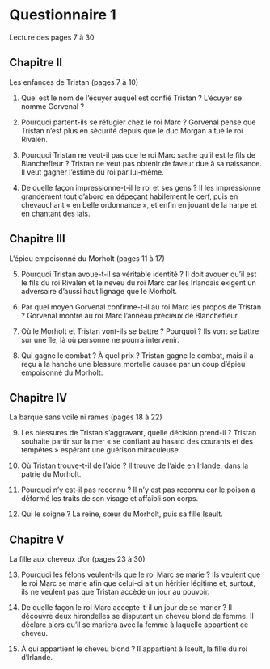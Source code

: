 # Questionnaire 1

Lecture des pages 7 à 30

## Chapitre II
Les enfances de Tristan (pages 7 à 10)

1. Quel est le nom de l’écuyer auquel est confié Tristan ?
L’écuyer se nomme Gorvenal ?

2. Pourquoi partent-ils se réfugier chez le roi Marc ?
Gorvenal pense que Tristan n’est plus en sécurité depuis que le duc Morgan a tué le roi Rivalen.

3. Pourquoi Tristan ne veut-il pas que le roi Marc sache qu’il est le fils de Blanchefleur ?
Tristan ne veut pas obtenir de faveur due à sa naissance. Il veut gagner l’estime du roi par lui-même.

4. De quelle façon impressionne-t-il le roi et ses gens ?
Il les impressionne grandement tout d’abord en dépeçant habilement le cerf, puis en chevauchant « en belle ordonnance », et enfin en jouant de la harpe et en chantant des lais.

## Chapitre III
L’épieu empoisonné du Morholt (pages 11 à 17)

5. Pourquoi Tristan avoue-t-il sa véritable identité ?
Il doit avouer qu’il est le fils du roi Rivalen et le neveu du roi Marc car les Irlandais exigent un adversaire d’aussi haut lignage que le Morholt.

6. Par quel moyen Gorvenal confirme-t-il au roi Marc les propos de Tristan ?
Gorvenal montre au roi Marc l’anneau précieux de Blanchefleur.

7. Où le Morholt et Tristan vont-ils se battre ? Pourquoi ?
Ils vont se battre sur une île, là où personne ne pourra intervenir.

8. Qui gagne le combat ? À quel prix ?
Tristan gagne le combat, mais il a reçu à la hanche une blessure mortelle causée par un coup d’épieu empoisonné du Morholt.

## Chapitre IV
La barque sans voile ni rames (pages 18 à 22)

9. Les blessures de Tristan s’aggravant, quelle décision prend-il ?
Tristan souhaite partir sur la mer « se confiant au hasard des courants et des tempêtes » espérant une guérison miraculeuse.

10. Où Tristan trouve-t-il de l’aide ? Il trouve de l’aide en Irlande, dans la patrie du Morholt.

11. Pourquoi n’y est-il pas reconnu ?
Il n’y est pas reconnu car le poison a déformé les traits de son visage et affaibli son corps.

12. Qui le soigne ?
La reine, sœur du Morholt, puis sa fille Iseult.


## Chapitre V
La fille aux cheveux d’or (pages 23 à 30)

13. Pourquoi les félons veulent-ils que le roi Marc se marie ?
Ils veulent que le roi Marc se marie afin que celui-ci ait un héritier légitime et, surtout, ils ne veulent pas que Tristan accède un jour au pouvoir.

14. De quelle façon le roi Marc accepte-t-il un jour de se marier ?
Il découvre deux hirondelles se disputant un cheveu blond de femme. Il déclare alors qu’il se mariera avec la femme à laquelle appartient ce cheveu.

15. À qui appartient le cheveu blond ? Il appartient à Iseult, la fille du roi d’Irlande.


